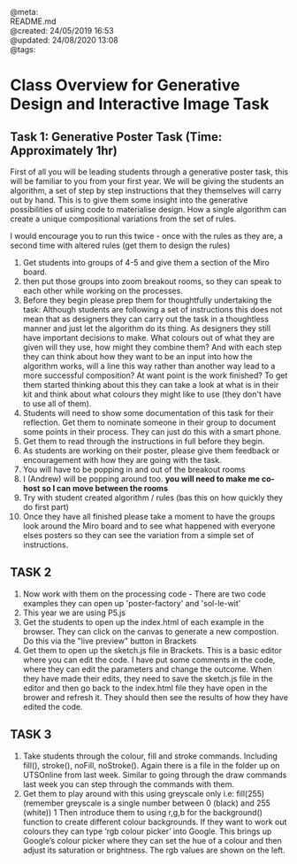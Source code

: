 @meta: \
README.md \
@created: 24/05/2019 16:53 \
@updated: 24/08/2020 13:08 \
@tags:


# Class Overview for Generative Design and Interactive Image Task


## Task 1: Generative Poster Task (Time: Approximately 1hr)

First of all you will be leading students through a generative poster task, this will be familiar to you from your first year. We will be giving the students an algorithm, a set of step by step instructions that they themselves will carry out by hand. This is to give them some insight into the generative possibilities of using code to materialise design. How a single algorithm can create a unique compositional variations from the set of rules.

I would encourage you to run this twice - once with the rules as they are, a second time with altered rules (get them to design the rules)

1. Get students into groups of 4-5 and give them a section of the Miro board.
2. then put those groups into zoom breakout rooms, so they can speak to each other while working on the processes.
3. Before they begin please prep them for thoughtfully undertaking the task: Although students are following a set of instructions this does not mean that as designers they can carry out the task in a thoughtless manner and just let the algorithm do its thing. As designers they still have important decisions to make. What colours out of what they are given will they use, how might they combine them? And with each step they can think about how they want to be an input into how the algorithm works, will a line this way rather than another way lead to a more successful composition? At want point is the work finished? To get them started thinking about this they can take a look at what is in their kit and think about what colours they might like to use (they don't have to use all of them).
4. Students will need to show some documentation of this task for their reflection. Get them to nominate someone in their group to document some points in their process. They can just do this with a smart phone.
5. Get them to read through the instructions in full before they begin.
6. As students are working on their poster, please give them feedback or encouragement with how they are going with the task.
7. You will have to be popping in and out of the breakout rooms
8. I (Andrew) will be popping around too. **you will need to make me co-host so I can move between the rooms**
9. Try with student created algorithm / rules (bas this on how quickly they do first part)
1. Once they have all finished please take a moment to have the groups look around the Miro board and to see what happened with everyone elses posters so they can see the variation from a simple set of instructions.

## TASK 2

1. Now work with them on the processing code - There are two code examples they can open up 'poster-factory' and 'sol-le-wit'
2. This year we are using P5.js
3. Get the students to open up the index.html of each example in the browser. They can click on the canvas to generate a new compostion. Do this via the "live preview" button in Brackets
4. Get them to open up the sketch.js file in Brackets. This is a basic editor where you can edit the code. I have put some comments in the code, where they can edit the parameters and change the outcome. When they have made their edits, they need to save the sketch.js file in the editor and then go back to the index.html file they have open in the brower and refresh it. They should then see the results of how they have edited the code.

## TASK 3

1. Take students through the colour, fill and stroke commands. Including fill(), stroke(), noFill, noStroke(). Again there is a file in the folder up on UTSOnline from last week. Similar to going through the draw commands last week you can step through the commands with them.
1.	Get them to play around with this using greyscale only i.e: fill(255) (remember greyscale is a single number between 0 (black) and 255 (white))
1	Then introduce them to using r,g,b for the background() function to create different colour backgrounds. If they want to work out colours they can type ‘rgb colour picker’ into Google. This brings up Google’s colour picker where they can set the hue of a colour and then adjust its saturation or brightness. The rgb values are shown on the left.
